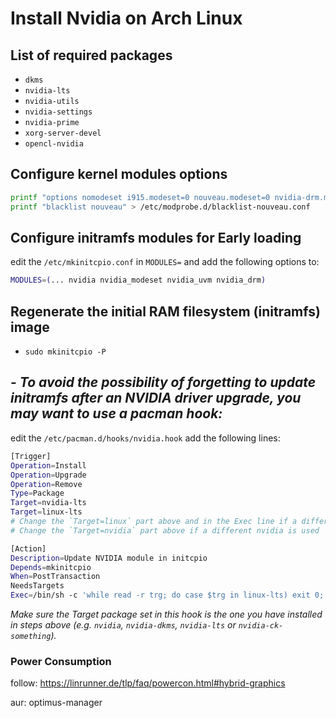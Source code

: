 # Install Nvidia on Arch Linux


## List of required packages

- `dkms`
- `nvidia-lts`
- `nvidia-utils`
- `nvidia-settings`
- `nvidia-prime`
- `xorg-server-devel`
- `opencl-nvidia`


## Configure kernel modules options

```bash
printf "options nomodeset i915.modeset=0 nouveau.modeset=0 nvidia-drm.modeset=1" > /etc/modprobe.d/nvidia.conf
printf "blacklist nouveau" > /etc/modprobe.d/blacklist-nouveau.conf
```

## Configure initramfs modules for Early loading

edit the `/etc/mkinitcpio.conf` in `MODULES=` and add the following options to:

```sh
MODULES=(... nvidia nvidia_modeset nvidia_uvm nvidia_drm)
```

## Regenerate the initial RAM filesystem (initramfs) image

- `sudo mkinitcpio -P`

## - ***To avoid the possibility of forgetting to update initramfs after an NVIDIA driver upgrade, you may want to use a pacman hook:***

edit the `/etc/pacman.d/hooks/nvidia.hook` add the following lines:

```sh
[Trigger]
Operation=Install
Operation=Upgrade
Operation=Remove
Type=Package
Target=nvidia-lts
Target=linux-lts
# Change the `Target=linux` part above and in the Exec line if a different kernel is used
# Change the `Target=nvidia` part above if a different nvidia is used

[Action]
Description=Update NVIDIA module in initcpio
Depends=mkinitcpio
When=PostTransaction
NeedsTargets
Exec=/bin/sh -c 'while read -r trg; do case $trg in linux-lts) exit 0; esac; done; /usr/bin/mkinitcpio -P'
```

*Make sure the Target package set in this hook is the one you have installed in steps above (e.g. `nvidia`, `nvidia-dkms`, `nvidia-lts` or `nvidia-ck-something`).*

### Power Consumption

follow: https://linrunner.de/tlp/faq/powercon.html#hybrid-graphics

aur: optimus-manager